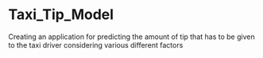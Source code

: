 # Taxi_Tip_Model
Creating an application for predicting the amount of tip that has to be given to the taxi driver considering various different factors
